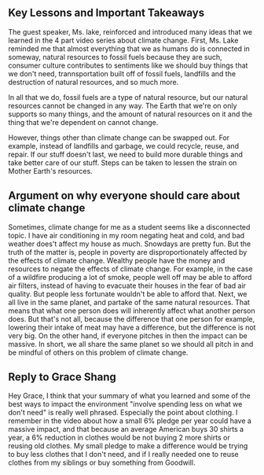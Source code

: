 ## Key Lessons and Important Takeaways

The guest speaker, Ms. lake, reinforced and introduced many ideas that we learned in the 4 part video series about climate change. First, Ms. Lake reminded me that almost everything that we as humans do is connected in someway, natural resources to fossil fuels because they are such, consumer culture contributes to sentiments like we should buy things that we don't need, trannsportation built off of fossil fuels, landfills and the destruction of natural resources, and so much more. 

In all that we do, fossil fuels are a type of natural resource, but our natural resources cannot be changed in any way. The Earth that we're on only supports so many things, and the amount of natural resources on it and the thing that we're dependent on cannot change.

However, things other than climate change can be swapped out. For example, instead of landfills and garbage, we could recycle, reuse, and repair. If our stuff doesn't last, we need to build more durable things and take better care of our stuff. Steps can be taken to lessen the strain on Mother Earth's resources.

## Argument on why everyone should care about climate change

Sometimes, climate change for me as a student seems like a disconnected topic. I have air conditioning in my room negating heat and cold, and bad weather does't affect my house as much. Snowdays are pretty fun. But the truth of the matter is, people in poverty are disproportionately affected by the effects of climate change. Wealthy people have the money and resources to negate the effects of climate change. For example, in the case of a wildfire producing a lot of smoke, people well off may be able to afford air filters, instead of having to evacuate their houses in the fear of bad air quality. But people less fortunate wouldn't be able to afford that. Next, we all live in the same planet, and partake of the same natural resources. That means that what one person does will inherently affect what another person does. But that's not all, because the difference that one person for example, lowering their intake of meat may have a difference, but the difference is not very big. On the other hand, if everyone pitches in then the impact can be massive. In short, we all share the same planet so we should all pitch in and be mindful of others on this problem of climate change. 

## Reply to Grace Shang
Hey Grace, I think that your summary of what you learned and some of the best ways to impact the environment "involve spending less on what we don't need" is really well phrased. Especially the point about clothing. I remember in the video about how a small 6% pledge per year could have a massive impact, and that because an average American buys 30 shirts a year, a 6% reduction in clothes would be not buying 2 more shirts or reusing old clothes. My small pledge to make a difference would be trying to buy less clothes that I don't need, and if I really needed one to reuse clothes from my siblings or buy something from Goodwill. 